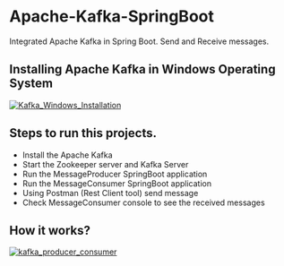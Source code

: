 # Apache-Kafka-SpringBoot
Integrated Apache Kafka in Spring Boot. Send and Receive messages.

## Installing Apache Kafka in Windows Operating System
[![Kafka_Windows_Installation](https://user-images.githubusercontent.com/5689784/63411211-b3697880-c412-11e9-8062-8af213e95c8b.gif)](https://www.youtube.com/watch?v=QN7M5ZaTNvI)

## Steps to run this projects.
 - Install the Apache Kafka
 - Start the Zookeeper server and Kafka Server
 - Run the MessageProducer SpringBoot application
 - Run the MessageConsumer SpringBoot application
 - Using Postman (Rest Client tool) send message
 - Check MessageConsumer console to see the received messages

## How it works?
[![kafka_producer_consumer](https://user-images.githubusercontent.com/5689784/63374161-ed049a00-c3a6-11e9-8777-3bc39c1d4655.gif)](https://www.youtube.com/watch?v=91yYkqZmOUk)
